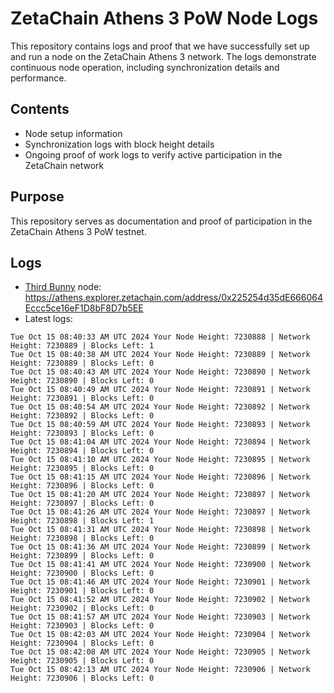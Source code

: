# ZetaChain Athens 3 PoW Node Logs
This repository contains logs and proof that we have successfully set up and run a node on the ZetaChain Athens 3 network. The logs demonstrate continuous node operation, including synchronization details and performance.

## Contents
- Node setup information
- Synchronization logs with block height details
- Ongoing proof of work logs to verify active participation in the ZetaChain network

## Purpose
This repository serves as documentation and proof of participation in the ZetaChain Athens 3 PoW testnet.

## Logs

- [Third Bunny](https://thirdbunny.xyz/) node: https://athens.explorer.zetachain.com/address/0x225254d35dE666064Eccc5ce16eF1D8bF8D7b5EE
- Latest logs:
```
Tue Oct 15 08:40:33 AM UTC 2024 Your Node Height: 7230888 | Network Height: 7230889 | Blocks Left: 1
Tue Oct 15 08:40:38 AM UTC 2024 Your Node Height: 7230889 | Network Height: 7230889 | Blocks Left: 0
Tue Oct 15 08:40:43 AM UTC 2024 Your Node Height: 7230890 | Network Height: 7230890 | Blocks Left: 0
Tue Oct 15 08:40:49 AM UTC 2024 Your Node Height: 7230891 | Network Height: 7230891 | Blocks Left: 0
Tue Oct 15 08:40:54 AM UTC 2024 Your Node Height: 7230892 | Network Height: 7230892 | Blocks Left: 0
Tue Oct 15 08:40:59 AM UTC 2024 Your Node Height: 7230893 | Network Height: 7230893 | Blocks Left: 0
Tue Oct 15 08:41:04 AM UTC 2024 Your Node Height: 7230894 | Network Height: 7230894 | Blocks Left: 0
Tue Oct 15 08:41:10 AM UTC 2024 Your Node Height: 7230895 | Network Height: 7230895 | Blocks Left: 0
Tue Oct 15 08:41:15 AM UTC 2024 Your Node Height: 7230896 | Network Height: 7230896 | Blocks Left: 0
Tue Oct 15 08:41:20 AM UTC 2024 Your Node Height: 7230897 | Network Height: 7230897 | Blocks Left: 0
Tue Oct 15 08:41:26 AM UTC 2024 Your Node Height: 7230897 | Network Height: 7230898 | Blocks Left: 1
Tue Oct 15 08:41:31 AM UTC 2024 Your Node Height: 7230898 | Network Height: 7230898 | Blocks Left: 0
Tue Oct 15 08:41:36 AM UTC 2024 Your Node Height: 7230899 | Network Height: 7230899 | Blocks Left: 0
Tue Oct 15 08:41:41 AM UTC 2024 Your Node Height: 7230900 | Network Height: 7230900 | Blocks Left: 0
Tue Oct 15 08:41:46 AM UTC 2024 Your Node Height: 7230901 | Network Height: 7230901 | Blocks Left: 0
Tue Oct 15 08:41:52 AM UTC 2024 Your Node Height: 7230902 | Network Height: 7230902 | Blocks Left: 0
Tue Oct 15 08:41:57 AM UTC 2024 Your Node Height: 7230903 | Network Height: 7230903 | Blocks Left: 0
Tue Oct 15 08:42:03 AM UTC 2024 Your Node Height: 7230904 | Network Height: 7230904 | Blocks Left: 0
Tue Oct 15 08:42:08 AM UTC 2024 Your Node Height: 7230905 | Network Height: 7230905 | Blocks Left: 0
Tue Oct 15 08:42:13 AM UTC 2024 Your Node Height: 7230906 | Network Height: 7230906 | Blocks Left: 0
```
